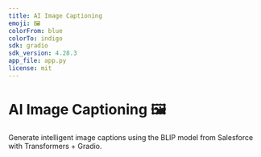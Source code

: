 ```yaml
---
title: AI Image Captioning
emoji: 🖼️
colorFrom: blue
colorTo: indigo
sdk: gradio
sdk_version: 4.28.3
app_file: app.py
license: mit
---
```


# AI Image Captioning 🖼️
Generate intelligent image captions using the BLIP model from Salesforce with Transformers + Gradio.
